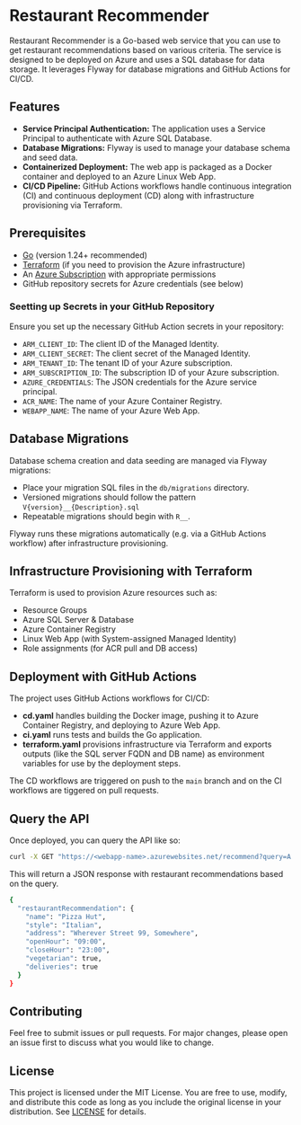 # Restaurant Recommender

Restaurant Recommender is a Go-based web service that you can use to get restaurant recommendations based on various criteria. The service is designed to be deployed on Azure and uses a SQL database for data storage. It leverages Flyway for database migrations and GitHub Actions for CI/CD.

## Features

- **Service Principal Authentication:** The application uses a Service Principal to authenticate with Azure SQL Database.
- **Database Migrations:** Flyway is used to manage your database schema and seed data.
- **Containerized Deployment:** The web app is packaged as a Docker container and deployed to an Azure Linux Web App.
- **CI/CD Pipeline:** GitHub Actions workflows handle continuous integration (CI) and continuous deployment (CD) along with infrastructure provisioning via Terraform.

## Prerequisites

- [Go](https://golang.org/dl/) (version 1.24+ recommended)
- [Terraform](https://www.terraform.io/downloads) (if you need to provision the Azure infrastructure)
- An [Azure Subscription](https://azure.microsoft.com/free/) with appropriate permissions
- GitHub repository secrets for Azure credentials (see below)

### Seetting up Secrets in your GitHub Repository
Ensure you set up the necessary GitHub Action secrets in your repository:
- `ARM_CLIENT_ID`: The client ID of the Managed Identity.
- `ARM_CLIENT_SECRET`: The client secret of the Managed Identity.
- `ARM_TENANT_ID`: The tenant ID of your Azure subscription.
- `ARM_SUBSCRIPTION_ID`: The subscription ID of your Azure subscription.
- `AZURE_CREDENTIALS`: The JSON credentials for the Azure service principal.
- `ACR_NAME`: The name of your Azure Container Registry.
- `WEBAPP_NAME`: The name of your Azure Web App.

## Database Migrations

Database schema creation and data seeding are managed via Flyway migrations:

- Place your migration SQL files in the `db/migrations` directory.
- Versioned migrations should follow the pattern `V{version}__{Description}.sql`
- Repeatable migrations should begin with `R__`.

Flyway runs these migrations automatically (e.g. via a GitHub Actions workflow) after infrastructure provisioning.

## Infrastructure Provisioning with Terraform

Terraform is used to provision Azure resources such as:
- Resource Groups
- Azure SQL Server & Database
- Azure Container Registry
- Linux Web App (with System-assigned Managed Identity)
- Role assignments (for ACR pull and DB access)


## Deployment with GitHub Actions

The project uses GitHub Actions workflows for CI/CD:

- **cd.yaml** handles building the Docker image, pushing it to Azure Container Registry, and deploying to Azure Web App.
- **ci.yaml** runs tests and builds the Go application.
- **terraform.yaml** provisions infrastructure via Terraform and exports outputs (like the SQL server FQDN and DB name) as environment variables for use by the deployment steps.

The CD workflows are triggered on push to the `main` branch and on the CI workflows are tiggered on pull requests.

## Query the API
Once deployed, you can query the API like so:

```bash
curl -X GET "https://<webapp-name>.azurewebsites.net/recommend?query=A vegetarian Italian restaurant that is open at 10am"
```
This will return a JSON response with restaurant recommendations based on the query.

```bash
{
  "restaurantRecommendation": {
    "name": "Pizza Hut",
    "style": "Italian",
    "address": "Wherever Street 99, Somewhere",
    "openHour": "09:00",
    "closeHour": "23:00",
    "vegetarian": true,
    "deliveries": true
  }
}
```

## Contributing

Feel free to submit issues or pull requests. For major changes, please open an issue first to discuss what you would like to change.

## License
This project is licensed under the MIT License. You are free to use, modify, and distribute this code as long as you include the original license in your distribution. See [LICENSE](LICENSE) for details.
